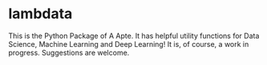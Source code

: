# lambdata
This is the Python Package of A Apte. It has helpful utility functions for Data Science, Machine Learning and Deep Learning! It is, of course, a work in progress. Suggestions are welcome. 
